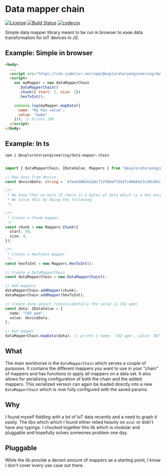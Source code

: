 # Data mapper chain

[![License](https://img.shields.io/badge/License-Apache%202.0-blue.svg)](https://opensource.org/licenses/Apache-2.0)
[![Build Status](https://travis-ci.org/ExploratoryEngineering/data-mapper-chain.svg?branch=master)](https://travis-ci.org/ExploratoryEngineering/data-mapper-chain)
[![codecov](https://codecov.io/gh/ExploratoryEngineering/data-mapper-chain/branch/master/graph/badge.svg)](https://codecov.io/gh/ExploratoryEngineering/data-mapper-chain)

Simple data mapper library meant to be run in browser to ease data transformation for IoT devices in JS.

## Example: Simple in browser
```html
<body>
  ...
  <script src="https://cdn.jsdelivr.net/npm/@exploratoryengineering/data-mapper-chain"></script>
  <script>
    var myMapper = new dataMapperChain
      .DataMapperChain()
      .chunk({ start: 2, size: 2})
      .hexToInt();

    console.log(myMapper.mapData({
      name: "My hex value",
      value: "babe"
    })); // Prints 190
  </script>
</body>
```

## Example: In ts
`npm i @exploratoryengineering/data-mapper-chain`


```ts

import { DataMapperChain, IDataValue, Mappers } from "@exploratoryengineering/data-mapper-chain";

// Raw data from device
const deviceData: string = `47eee3803e3a8c713f8daf7242fc6666423c28c04111d84000024b00a3030c261b010b91d3`;

/**
 * We know that on byte 25 there is 2 bytes of data which is a hex encoded uint16
 * We solve this by doing the following:
 */

/**
 * Create a Chunk mapper
 */
const chunk = new Mappers.Chunk({
  start: 50,
  size: 4,
});

/**
 * Create a HexToInt mapper
 */
const hexToInt = new Mappers.HexToInt();

// Create a DataMapperChain
const dataMapperChain = new DataMapperChain();

// Add mappers
dataMapperChain.addMapper(chunk);
dataMapperChain.addMapper(hexToInt);

// Create data object (conincidentally the value is CO2 ppm)
const data: IDataValue = {
  name: "CO2 ppm",
  value: deviceData,
};

// Run mapper
dataMapperChain.mapData(data); // prints { name: 'CO2 ppm', value: 587 }


```

## What
The main workhorse is the `DataMapperChain` which serves a couple of purposes. It contains the different mappers you want to use in your "chain" of mappers and has functions to apply all mappers on a data set. It also allows for serializing configuration of both the chain and the added mappers. This serialized version can again be loaded directly into a new `DataMapperChain` which is now fully configured with the saved params. 

## Why
I found myself fiddling with a lot of IoT data recently and a need to graph it easily. The libs which which I found either relied heavily on `eval` or didn't have any typings. I chucked together this lib which is modular and pluggable and hopefully solves someones problem one day.

## Pluggable
While the lib provide a decent amount of mappers as a starting point, I know I don't cover every use case out there. 